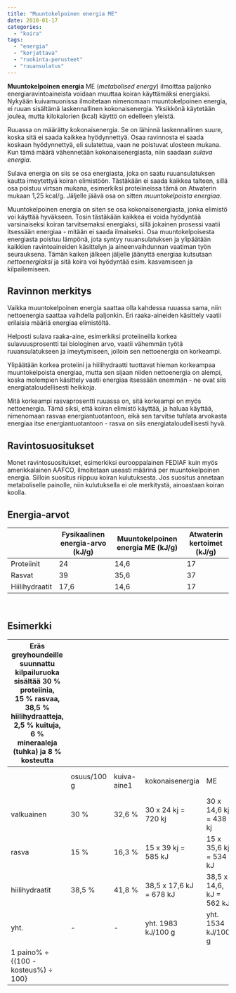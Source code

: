 ```yaml
---
title: "Muuntokelpoinen energia ME"
date: 2010-01-17
categories: 
  - "koira"
tags: 
  - "energia"
  - "korjattava"
  - "ruokinta-perusteet"
  - "ruuansulatus"
---
```


**Muuntokelpoinen energia** ME (_metabolised energy_) ilmoittaa paljonko energiaravintoaineista voidaan muuttaa koiran käyttämäksi energiaksi. Nykyään kuivamuonissa ilmoitetaan nimenomaan muuntokelpoinen energia, ei ruuan sisältämä laskennallinen kokonaisenergia. Yksikkönä käytetään joulea, mutta kilokalorien (kcal) käyttö on edelleen yleistä.

<!--more-->

Ruuassa on määrätty kokonaisenergia. Se on lähinnä laskennallinen suure, koska sitä ei saada kaikkea hyödynnettyä. Osaa ravinnosta ei saada koskaan hyödynnettyä, eli sulatettua, vaan ne poistuvat ulosteen mukana. Kun tämä määrä vähennetään kokonaisenergiasta, niin saadaan _sulava energia_.

Sulava energia on siis se osa energiasta, joka on saatu ruuansulatuksen kautta imeytettyä koiran elimistöön. Tästäkään ei saada kaikkea talteen, sillä osa poistuu virtsan mukana, esimerkiksi proteiineissa tämä on Atwaterin mukaan 1,25 kcal/g. Jäljelle jäävä osa on sitten _muuntokelpoista energiaa_.

Muuntokelpoinen energia on siten se osa kokonaisenergiasta, jonka elimistö voi käyttää hyväkseen. Tosin tästäkään kaikkea ei voida hyödyntää varsinaiseksi koiran tarvitsemaksi energiaksi, sillä jokainen prosessi vaatii itsessään energiaa - mitään ei saada ilmaiseksi. Osa muuntokelpoisesta energiasta poistuu lämpönä, jota syntyy ruuansulatuksen ja ylipäätään kaikkien ravintoaineiden käsittelyn ja aineenvaihdunnan vaatiman työn seurauksena. Tämän kaiken jälkeen jäljelle jäänyttä energiaa kutsutaan _nettoenergiaksi_ ja sitä koira voi hyödyntää esim. kasvamiseen ja kilpailemiseen.

## Ravinnon merkitys

Vaikka muuntokelpoinen energia saattaa olla kahdessa ruuassa sama, niin nettoenergia saattaa vaihdella paljonkin. Eri raaka-aineiden käsittely vaatii erilaisia määriä energiaa elimistöltä.

Helposti sulava raaka-aine, esimerkiksi proteiineilla korkea sulavuusprosentti tai biologinen arvo, vaatii vähemmän työtä ruuansulatukseen ja imeytymiseen, jolloin sen nettoenergia on korkeampi.

Ylipäätään korkea proteiini ja hiilihydraatti tuottavat hieman korkeampaa muuntokelpoista energiaa, mutta sen sijaan niiden nettoenergia on alempi, koska molempien käsittely vaatii energiaa itsessään enemmän - ne ovat siis energiataloudellisesti heikkoja.

Mitä korkeampi rasvaprosentti ruuassa on, sitä korkeampi on myös nettoenergia. Tämä siksi, että koiran elimistö käyttää, ja haluaa käyttää, nimenomaan rasvaa energiantuotantoon, eikä sen tarvitse tuhlata arvokasta energiaa itse energiantuotantoon - rasva on siis energiataloudellisesti hyvä.

## Ravintosuositukset

Monet ravintosuositukset, esimerkiksi eurooppalainen FEDIAF kuin myös amerikkalainen AAFCO, ilmoitetaan useasti määrinä per muuntokelpoinen energia. Silloin suositus riippuu koiran kulutuksesta. Jos suositus annetaan metaboliselle painolle, niin kulutuksella ei ole merkitystä, ainoastaan koiran koolla.

## Energia-arvot

|  | Fysikaalinen energia-arvo (kJ/g) | Muuntokelpoinen energia ME (kJ/g) | Atwaterin kertoimet (kJ/g) |
| --- | --- | --- | --- |
| Proteiinit | 24 | 14,6 | 17 |
| Rasvat | 39 | 35,6 | 37 |
| Hiilihydraatit | 17,6 | 14,6 | 17 |

 

## Esimerkki

| Eräs greyhoundeille suunnattu kilpailuruoka sisältää 30 % proteiinia, 15 % rasvaa, 38,5 % hiilihydraatteja, 2,5 % kuituja, 6 % mineraaleja (tuhka) ja 8 % kosteutta |  |  |  |  |  |
| --- | --- | --- | --- | --- | --- |
|  | osuus/100 g | kuiva-aine1 | kokonaisenergia | ME | % ME/100 g |
| valkuainen | 30 % | 32,6 % | 30 x 24 kj = 720 kj | 30 x 14,6 kj = 438 kj | 28,6 % |
| rasva | 15 % | 16,3 % | 15 x 39 kj =  585 kJ | 15 x 35,6 kj = 534 kJ | 34,8 % |
| hiilihydraatit | 38,5 % | 41,8 % | 38,5 x 17,6 kJ = 678 kJ | 38,5 x 14,6, kJ = 562 kJ | 36,6 % |
| yht. | \- | \- | yht. 1983 kJ/100 g | yht. 1534 kJ/100 g | yht. 100 % |
| 1 paino% ÷ {(100 - kosteus%) ÷ 100} |  |  |  |  |  |

